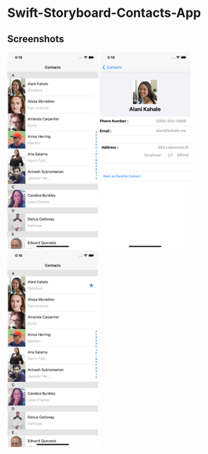 # Swift-Storyboard-Contacts-App
  
## Screenshots

<p float="left">
  <img src="https://github.com/burakJs/Swift-Storyboard-Contacts-App/blob/master/image-1.png" width="207" height="448">
  <img src="https://github.com/burakJs/Swift-Storyboard-Contacts-App/blob/master/image-2.png" width="207" height="448">
  <img src="https://github.com/burakJs/Swift-Storyboard-Contacts-App/blob/master/image-3.png" width="207" height="448">
</p>
